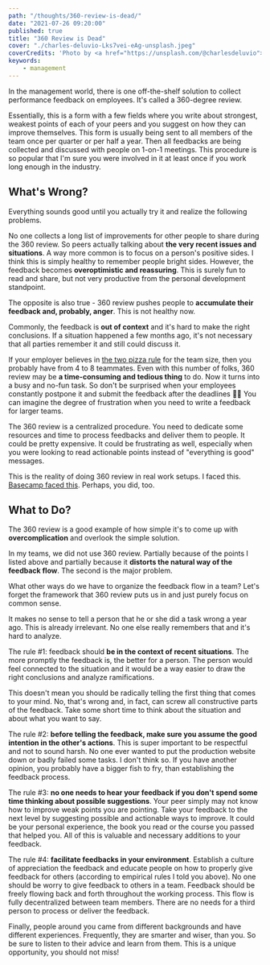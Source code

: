 ```yaml
---
path: "/thoughts/360-review-is-dead/"
date: "2021-07-26 09:20:00"
published: true
title: "360 Review is Dead"
cover: "./charles-deluvio-Lks7vei-eAg-unsplash.jpeg"
coverCredits: 'Photo by <a href="https://unsplash.com/@charlesdeluvio">Charles Deluvio</a> on <a href="https://unsplash.com/s/photos/feedback">Unsplash</a>'
keywords:
    - management
---
```


In the management world, there is one off-the-shelf solution to collect performance feedback on employees. It's called a 360-degree review.

Essentially, this is a form with a few fields where you write about strongest, weakest points of each of your peers and you suggest on how they can improve themselves. This form is usually being sent to all members of the team once per quarter or per half a year. Then all feedbacks are being collected and discussed with people on 1-on-1 meetings. This procedure is so popular that I'm sure you were involved in it at least once if you work long enough in the industry.

## What's Wrong?

Everything sounds good until you actually try it and realize the following problems.

No one collects a long list of improvements for other people to share during the 360 review. So peers actually talking about **the very recent issues and situations**. A way more common is to focus on a person's positive sides. I think this is simply healthy to remember people bright sides. However, the feedback becomes **overoptimistic and reassuring**. This is surely fun to read and share, but not very productive from the personal development standpoint.

The opposite is also true - 360 review pushes people to **accumulate their feedback and, probably, anger**. This is not healthy now.

Commonly, the feedback is **out of context** and it's hard to make the right conclusions. If a situation happened a few months ago, it's not necessary that all parties remember it and still could discuss it.

If your employer believes in <a target="_blank" rel="noopener" href="https://www.theguardian.com/technology/2018/apr/24/the-two-pizza-rule-and-the-secret-of-amazons-success">the two pizza rule</a> for the team size, then you probably have from 4 to 8 teammates. Even with this number of folks, 360 review may be **a time-consuming and tedious thing** to do. Now it turns into a busy and no-fun task. So don't be surprised when your employees constantly postpone it and submit the feedback after the deadlines 🤷‍♂️ You can imagine the degree of frustration when you need to write a feedback for larger teams.

The 360 review is a centralized procedure. You need to dedicate some resources and time to process feedbacks and deliver them to people. It could be pretty expensive. It could be frustrating as well, especially when you were looking to read actionable points instead of "everything is good" messages.

This is the reality of doing 360 review in real work setups. I faced this. <a target="_blank" rel="noopener" href="https://world.hey.com/jason/changes-at-basecamp-7f32afc5">Basecamp faced this</a>. Perhaps, you did, too.

## What to Do?

The 360 review is a good example of how simple it's to come up with **overcomplication** and overlook the simple solution.

In my teams, we did not use 360 review. Partially because of the points I listed above and partially because it **distorts the natural way of the feedback flow**. The second is the major problem.

What other ways do we have to organize the feedback flow in a team? Let's forget the framework that 360 review puts us in and just purely focus on common sense.

It makes no sense to tell a person that he or she did a task wrong a year ago. This is already irrelevant. No one else really remembers that and it's hard to analyze.

The rule #1: feedback should **be in the context of recent situations**. The more promptly the feedback is, the better for a person. The person would feel connected to the situation and it would be a way easier to draw the right conclusions and analyze ramifications.

This doesn't mean you should be radically telling the first thing that comes to your mind. No, that's wrong and, in fact, can screw all constructive parts of the feedback. Take some short time to think about the situation and about what you want to say.

The rule #2: **before telling the feedback, make sure you assume the good intention in the other's actions**. This is super important to be respectful and not to sound harsh. No one ever wanted to put the production website down or badly failed some tasks. I don't think so. If you have another opinion, you probably have a bigger fish to fry, than establishing the feedback process.

The rule #3: **no one needs to hear your feedback if you don't spend some time thinking about possible suggestions**. Your peer simply may not know how to improve weak points you are pointing. Take your feedback to the next level by suggesting possible and actionable ways to improve. It could be your personal experience, the book you read or the course you passed that helped you. All of this is valuable and necessary additions to your feedback.

The rule #4: **facilitate feedbacks in your environment**. Establish a culture of appreciation the feedback and educate people on how to properly give feedback for others (according to empirical rules I told you above). No one should be worry to give feedback to others in a team. Feedback should be freely flowing back and forth throughout the working process. This flow is fully decentralized between team members. There are no needs for a third person to process or deliver the feedback.

Finally, people around you came from different backgrounds and have different experiences. Frequently, they are smarter and wiser, than you. So be sure to listen to their advice and learn from them. This is a unique opportunity, you should not miss!